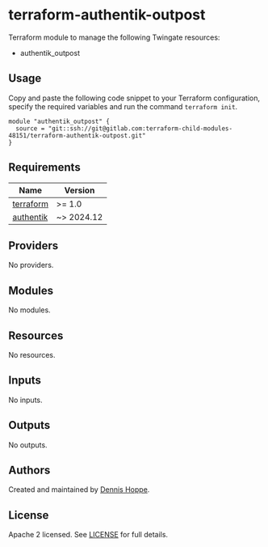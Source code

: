 # terraform-authentik-outpost

Terraform module to manage the following Twingate resources:

* authentik_outpost

## Usage

Copy and paste the following code snippet to your Terraform configuration,
specify the required variables and run the command `terraform init`.

```hcl
module "authentik_outpost" {
  source = "git::ssh://git@gitlab.com:terraform-child-modules-48151/terraform-authentik-outpost.git"
}
```

<!-- BEGIN_TF_DOCS -->
## Requirements

| Name | Version |
|------|---------|
| <a name="requirement_terraform"></a> [terraform](#requirement\_terraform) | >= 1.0 |
| <a name="requirement_authentik"></a> [authentik](#requirement\_authentik) | ~> 2024.12 |

## Providers

No providers.

## Modules

No modules.

## Resources

No resources.

## Inputs

No inputs.

## Outputs

No outputs.
<!-- END_TF_DOCS -->

## Authors

Created and maintained by [Dennis Hoppe](https://gitlab.com/dhoppeIT).

## License

Apache 2 licensed. See [LICENSE](LICENSE) for full details.
